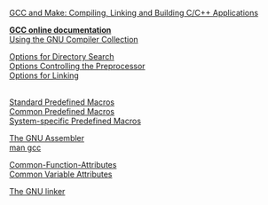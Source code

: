 [GCC and Make: Compiling, Linking and Building C/C++ Applications](https://www3.ntu.edu.sg/home/ehchua/programming/cpp/gcc_make.html)  

[**GCC online documentation**](https://gcc.gnu.org/onlinedocs/)  
[Using the GNU Compiler Collection](https://gcc.gnu.org/onlinedocs/gcc/index.html#SEC_Contents)  

[Options for Directory Search](https://gcc.gnu.org/onlinedocs/gcc/Directory-Options.html)  
[Options Controlling the Preprocessor](https://gcc.gnu.org/onlinedocs/gcc/Preprocessor-Options.html)  
[Options for Linking](https://gcc.gnu.org/onlinedocs/gcc/Link-Options.html)  
[]()  
[]()  

[Standard Predefined Macros](https://gcc.gnu.org/onlinedocs/gcc-13.2.0/cpp/Standard-Predefined-Macros.html)  
[Common Predefined Macros](https://gcc.gnu.org/onlinedocs/gcc-13.2.0/cpp/Common-Predefined-Macros.html)  
[System-specific Predefined Macros](https://gcc.gnu.org/onlinedocs/gcc-13.2.0/cpp/System-specific-Predefined-Macros.html)  

[The GNU Assembler](https://web.mit.edu/gnu/doc/html/as_toc.html)  
[man gcc](https://man7.org/linux/man-pages/man1/gcc.1.html)  

[Common-Function-Attributes](https://gcc.gnu.org/onlinedocs/gcc/Common-Function-Attributes.html)  
[Common Variable Attributes](https://gcc.gnu.org/onlinedocs/gcc/Common-Variable-Attributes.html)  

[The GNU linker](https://sourceware.org/binutils/docs-2.37/ld.pdf)  

